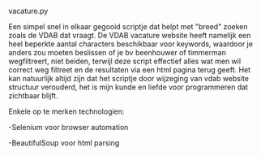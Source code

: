 vacature.py

Een simpel snel in elkaar gegooid scriptje dat helpt met "breed" zoeken zoals de VDAB dat vraagt. De VDAB vacature website heeft namelijk een heel beperkte aantal characters beschikbaar voor keywords, waardoor je anders zou moeten beslissen of je bv beenhouwer of timmerman wegfiltreert, niet beiden, terwijl deze script effectief alles wat men wil correct weg filtreet en de resultaten via een html pagina terug geeft. Het kan natuurlijk altijd zijn dat het scriptje door wijzeging van vdab website structuur verouderd, het is mijn kunde en liefde voor programmeren dat zichtbaar blijft.

Enkele op te merken technologien:

-Selenium voor browser automation

-BeautifulSoup voor html parsing


